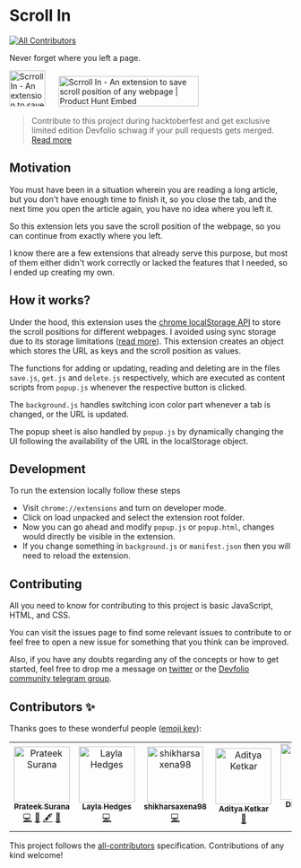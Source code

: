 # Scroll In
[![All Contributors](https://img.shields.io/badge/all_contributors-6-orange.svg?style=flat-square)](#contributors)

Never forget where you left a page.

<p float="left">

<a href="https://chrome.google.com/webstore/detail/scrroll-in/cjgjbjogfodppempgdlppgefojbcmjom?hl=en&gl=IN" target="_blank">
<img src="https://developer.chrome.com/webstore/images/ChromeWebStore_Badge_v2_496x150.png" alt="Scrroll In - An extension to save scroll position of any webpage | Product Hunt Embed" style="height:64px;margin-right:20px;" height="64px" /></a>
<a href="https://www.producthunt.com/posts/scrroll-in?utm_source=badge-featured&utm_medium=badge&utm_souce=badge-scrroll-in" target="_blank"><img src="https://api.producthunt.com/widgets/embed-image/v1/featured.svg?post_id=169127&theme=light" alt="Scrroll In - An extension to save scroll position of any webpage | Product Hunt Embed" style="width: 250px; height: 54px;" width="250px" height="54px" /></a>

</p>

> Contribute to this project during hacktoberfest and get exclusive limited edition Devfolio schwag if your pull requests gets merged. [Read more](https://devfolio.co/blog/hacktoberfest-2019-devfolio/)

## Motivation

You must have been in a situation wherein you are reading a long article, but you don't have enough time to finish it, so you close the tab, and the next time you open the article again, you have no idea where you left it.

So this extension lets you save the scroll position of the webpage, so you can continue from exactly where you left.

I know there are a few extensions that already serve this purpose, but most of them either didn't work correctly or lacked the features that I needed, so I ended up creating my own.

## How it works?

Under the hood, this extension uses the [chrome localStorage API](https://developer.mozilla.org/en/DOM/Storage#localStorage) to store the scroll positions for different webpages. I avoided using sync storage due to its storage limitations ([read more](https://developer.chrome.com/apps/storage)). This extension creates an object which stores the URL as keys and the scroll position as values.

The functions for adding or updating, reading and deleting are in the files `save.js`, `get.js` and `delete.js` respectively, which are executed as content scripts from `popup.js` whenever the respective button is clicked.

The `background.js` handles switching icon color part whenever a tab is changed, or the URL is updated.

The popup sheet is also handled by `popup.js` by dynamically changing the UI following the availability of the URL in the localStorage object.

## Development

To run the extension locally follow these steps

- Visit `chrome://extensions` and turn on developer mode.
- Click on load unpacked and select the extension root folder.
- Now you can go ahead and modify `popup.js` or `popup.html`, changes would directly be visible in the extension.
- If you change something in `background.js` or `manifest.json` then you will need to reload the extension.

## Contributing

All you need to know for contributing to this project is basic JavaScript, HTML, and CSS.

You can visit the issues page to find some relevant issues to contribute to or feel free to open a new issue for something that you think can be improved.

Also, if you have any doubts regarding any of the concepts or how to get started, feel free to drop me a message on [twitter](https://twitter.com/psuranas) or the [Devfolio community telegram group](https://t.me/devfolio).

## Contributors ✨

Thanks goes to these wonderful people ([emoji key](https://allcontributors.org/docs/en/emoji-key)):

<!-- ALL-CONTRIBUTORS-LIST:START - Do not remove or modify this section -->
<!-- prettier-ignore -->
<table>
  <tr>
    <td align="center"><a href="http://prateeksurana.me"><img src="https://avatars3.githubusercontent.com/u/21277179?v=4" width="100px;" alt="Prateek Surana"/><br /><sub><b>Prateek Surana</b></sub></a><br /><a href="https://github.com/devfolioco/scrroll-in/commits?author=prateek3255" title="Code">💻</a> <a href="#design-prateek3255" title="Design">🎨</a> <a href="#content-prateek3255" title="Content">🖋</a> <a href="https://github.com/devfolioco/scrroll-in/commits?author=prateek3255" title="Documentation">📖</a></td>
    <td align="center"><a href="http://laylawrote.com"><img src="https://avatars3.githubusercontent.com/u/19983454?v=4" width="100px;" alt="Layla Hedges"/><br /><sub><b>Layla Hedges</b></sub></a><br /><a href="https://github.com/devfolioco/scrroll-in/commits?author=N7Layla" title="Code">💻</a></td>
    <td align="center"><a href="https://github.com/shikharsaxena98"><img src="https://avatars1.githubusercontent.com/u/21315618?v=4" width="100px;" alt="shikharsaxena98"/><br /><sub><b>shikharsaxena98</b></sub></a><br /><a href="https://github.com/devfolioco/scrroll-in/commits?author=shikharsaxena98" title="Code">💻</a></td>
    <td align="center"><a href="http://adityaketkar.me"><img src="https://avatars0.githubusercontent.com/u/22611315?v=4" width="100px;" alt="Aditya Ketkar"/><br /><sub><b>Aditya Ketkar</b></sub></a><br /><a href="#design-adityaketkar" title="Design">🎨</a></td>
    <td align="center"><a href="https://github.com/DEBSUBHRO"><img src="https://avatars0.githubusercontent.com/u/42496309?v=4" width="100px;" alt="DEBSUBHRA ROY"/><br /><sub><b>DEBSUBHRA ROY</b></sub></a><br /><a href="#design-DEBSUBHRO" title="Design">🎨</a></td>
    <td align="center"><a href="http://aashisresume.firebaseapp.com"><img src="https://avatars2.githubusercontent.com/u/29084675?v=4" width="100px;" alt="Aashis kumar"/><br /><sub><b>Aashis kumar</b></sub></a><br /><a href="https://github.com/devfolioco/scrroll-in/commits?author=aesher9o1" title="Code">💻</a></td>
  </tr>
</table>

<!-- ALL-CONTRIBUTORS-LIST:END -->

This project follows the [all-contributors](https://github.com/all-contributors/all-contributors) specification. Contributions of any kind welcome!
